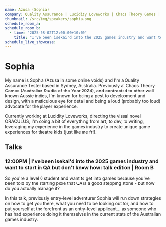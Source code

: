 ```yaml
---
name: Azusa (Sophia)
company: Quality Assurance | Lucidity Loveworks | Chaos Theory Games | Turtle Flip Studios
thumbnail: /src/img/speakers/sophia.png
schedule_room_a:
schedule_room_b:
  - time: "2025-08-02T12:00:00+10:00"
    title: "I've been isekai'd into the 2025 games industry and want to start in QA but don't know how: talk edition"
schedule_live_showcase:
---
```


# Sophia

My name is Sophia (Azusa in some online voids) and I'm a Quality Assurance Tester based in Sydney, Australia. Previously at Chaos Theory Games (Australian Studio of the Year 2024), and contracted to other well-known Aussie indies, I'm known for being a pest to development and design, with a meticulous eye for detail and being a loud (probably too loud) advocate for the player experience.

Currently working at Lucidity Loveworks, directing the visual novel ORACULUS, I'm doing a bit of everything from art, to dev, to writing, leveraging my experience in the games industry to create unique game experiences for theatre kids (just like me fr!).

## Talks

### 12:00PM | I've been isekai'd into the 2025 games industry and want to start in QA but don't know how: talk edition | Room B

So you're a level 0 student and want to get into games because you've been told by the starting pixie that QA is a good stepping stone - but how do you actually manage it?

In this talk, previously entry-level adventurer Sophia will run down strategies on how to get you there, what you need to be looking out for, and how to put yourself at the forefront as an entry-level applicant... as someone who has had experience doing it themselves in the current state of the Australian games industry.
